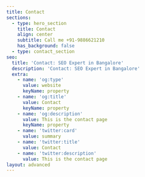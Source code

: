```yaml
---
title: Contact
sections:
  - type: hero_section
    title: Contact
    align: center
    subtitle: Call me +91-9886621210
    has_background: false
  - type: contact_section
seo:
  title: 'Contact: SEO Expert in Bangalore'
  description: 'Contact: SEO Expert in Bangalore'
  extra:
    - name: 'og:type'
      value: website
      keyName: property
    - name: 'og:title'
      value: Contact
      keyName: property
    - name: 'og:description'
      value: This is the contact page
      keyName: property
    - name: 'twitter:card'
      value: summary
    - name: 'twitter:title'
      value: Contact
    - name: 'twitter:description'
      value: This is the contact page
layout: advanced
---
```

